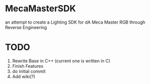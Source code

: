 # MecaMasterSDK
an attempt to create a Lighting SDK for dA Meca Master RGB through Reverse Engineering

# TODO
1. Rewrite Base in C++ (current one is written in C)
2. Finish Features
3. do initial commit
4. Add wiki(?)  
